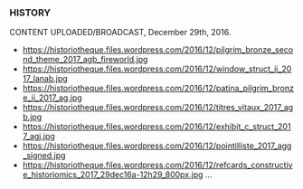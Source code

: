 ### HISTORY
CONTENT UPLOADED/BROADCAST, December 29th, 2016.
- https://historiotheque.files.wordpress.com/2016/12/pilgrim_bronze_second_theme_2017_agb_fireworld.jpg
- https://historiotheque.files.wordpress.com/2016/12/window_struct_ii_2017_lanab.jpg
- https://historiotheque.files.wordpress.com/2016/12/patina_pilgrim_bronze_ii_2017_ag.jpg
- https://historiotheque.files.wordpress.com/2016/12/titres_vitaux_2017_agb.jpg
- https://historiotheque.files.wordpress.com/2016/12/exhibit_c_struct_2017_agj.jpg
- https://historiotheque.files.wordpress.com/2016/12/pointilliste_2017_agg_signed.jpg
- https://historiotheque.files.wordpress.com/2016/12/refcards_constructive_historiomics_2017_29dec16a-12h29_800px.jpg
...
